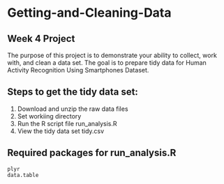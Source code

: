 # Getting-and-Cleaning-Data

## Week 4 Project
The purpose of this project is to demonstrate your ability to collect, work with, and clean a data set. The goal is to prepare tidy data for Human Activity Recognition Using Smartphones Dataset.

## Steps to get the tidy data set:
1. Download and unzip the raw data files
2. Set workiing directory
3. Run the R script file run_analysis.R
4. View the tidy data set tidy.csv

## Required packages for run_analysis.R
    plyr 
    data.table
